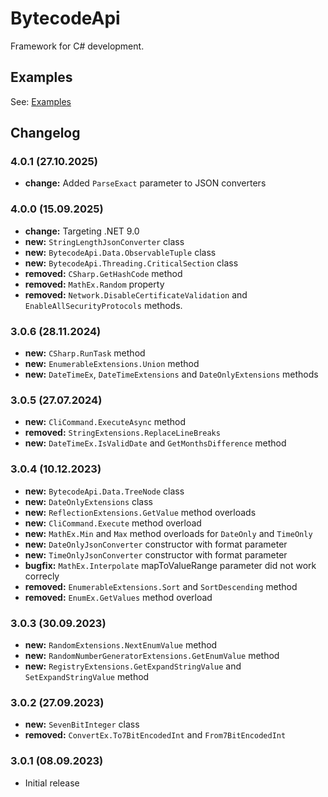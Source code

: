 # BytecodeApi

Framework for C# development.

## Examples

See: [Examples](https://github.com/bytecode77/bytecode-api/blob/master/BytecodeApi/README.md)

## Changelog

### 4.0.1 (27.10.2025)

* **change:** Added `ParseExact` parameter to JSON converters

### 4.0.0 (15.09.2025)

* **change:** Targeting .NET 9.0
* **new:** `StringLengthJsonConverter` class
* **new:** `BytecodeApi.Data.ObservableTuple` class
* **new:** `BytecodeApi.Threading.CriticalSection` class
* **removed:** `CSharp.GetHashCode` method
* **removed:** `MathEx.Random` property
* **removed:** `Network.DisableCertificateValidation` and `EnableAllSecurityProtocols` methods.

### 3.0.6 (28.11.2024)

* **new:** `CSharp.RunTask` method
* **new:** `EnumerableExtensions.Union` method
* **new:** `DateTimeEx`, `DateTimeExtensions` and `DateOnlyExtensions` methods

### 3.0.5 (27.07.2024)

* **new:** `CliCommand.ExecuteAsync` method
* **removed:** `StringExtensions.ReplaceLineBreaks`
* **new:** `DateTimeEx.IsValidDate` and `GetMonthsDifference` method

### 3.0.4 (10.12.2023)

* **new:** `BytecodeApi.Data.TreeNode` class
* **new:** `DateOnlyExtensions` class
* **new:** `ReflectionExtensions.GetValue` method overloads
* **new:** `CliCommand.Execute` method overload
* **new:** `MathEx.Min` and `Max` method overloads for `DateOnly` and `TimeOnly`
* **new:** `DateOnlyJsonConverter` constructor with format parameter
* **new:** `TimeOnlyJsonConverter` constructor with format parameter
* **bugfix:** `MathEx.Interpolate` mapToValueRange parameter did not work correcly
* **removed:** `EnumerableExtensions.Sort` and `SortDescending` method
* **removed:** `EnumEx.GetValues` method overload

### 3.0.3 (30.09.2023)

* **new:** `RandomExtensions.NextEnumValue` method
* **new:** `RandomNumberGeneratorExtensions.GetEnumValue` method
* **new:** `RegistryExtensions.GetExpandStringValue` and `SetExpandStringValue` method

### 3.0.2 (27.09.2023)

* **new:** `SevenBitInteger` class
* **removed:** `ConvertEx.To7BitEncodedInt` and `From7BitEncodedInt`

### 3.0.1 (08.09.2023)

* Initial release